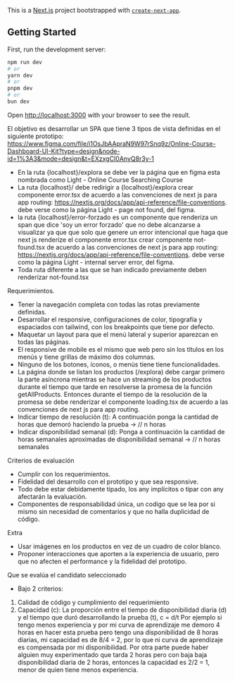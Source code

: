 This is a [Next.js](https://nextjs.org/) project bootstrapped with [`create-next-app`](https://github.com/vercel/next.js/tree/canary/packages/create-next-app).

## Getting Started

First, run the development server:

```bash
npm run dev
# or
yarn dev
# or
pnpm dev
# or
bun dev
```

Open [http://localhost:3000](http://localhost:3000) with your browser to see the result.


El objetivo es desarrollar un SPA que tiene 3 tipos de vista definidas en el siguiente prototipo: https://www.figma.com/file/i1OsJbAApraN9W97rSnq9z/Online-Course-Dashboard-UI-Kit?type=design&node-id=1%3A3&mode=design&t=EXzxgCI0AnyQ8r3y-1

* En la ruta {localhost}/explora se debe ver la página que en figma esta nombrada como Light - Online Course Searching Course
* La ruta {localhost}/ debe redirigir a {localhost}/explora
crear componente error.tsx de acuerdo a las convenciones de next js para app routing: https://nextjs.org/docs/app/api-reference/file-conventions. debe verse como la página Light - page not found, del figma.
* la ruta {localhost}/error-forzado es un componente que renderiza un span que dice 'soy un error forzado' que no debe alcanzarse a visualizar ya que que solo que genere un error intencional que haga que next js renderize el componente error.tsx
crear componente not-found.tsx de acuerdo a las convenciones de next js para app routing: https://nextjs.org/docs/app/api-reference/file-conventions. debe verse como la página Light - internal server error, del figma.
* Toda ruta diferente a las que se han indicado previamente deben renderizar not-found.tsx

Requerimientos.

* Tener la navegación completa con todas las rotas previamente definidas.
* Desarrollar el responsive, configuraciones de color, tipografía y espaciados con tailwind, con los breakpoints que tiene por defecto.
* Maquetar un layout para que el menú lateral y superior aparezcan en todas las páginas.
* El responsive de mobile es el mismo que web pero sin los títulos en los menús y tiene grillas de máximo dos columnas.
* Ninguno de los botones, íconos, o menùs tiene tiene funcionalidades.
* La página donde se listan los productos (/explora) debe cargar primero la parte asíncrona mientras se hace un streaming de los productos durante el tiempo que tarde en resolverse la promesa de la función getAllProducts. Entonces durante el tiempo de la resolución de la promesa se debe renderizar el componente loading.tsx de acuerdo a las convenciones de next js para app routing.
* Indicar tiempo de resolución (t): A continuación ponga la cantidad de horas que demoró haciendo la prueba -> // n horas
* Indicar disponibilidad semanal (d): Ponga a continuación la cantidad de horas semanales aproximadas de disponibilidad semanal -> // n horas semanales

Criterios de evaluación
* Cumplir con los requerimientos.
* Fidelidad del desarrollo con el prototipo y que sea responsive.
* Todo debe estar debidamente tipado, los any implícitos o tipar con any afectarán la evaluación.
* Componentes de responsabilidad única, un codigo que se lea por si mismo sin necesidad de comentarios y que no halla duplicidad de código.

Extra

* Usar imágenes en los productos en vez de un cuadro de color blanco.
* Proponer interacciones que aporten a la experiencia de usuario, pero que no afecten el performance y la fidelidad del prototipo.

Que se evalúa el candidato seleccionado

* Bajo 2 criterios:

1. Calidad de código y cumplimiento del requerimiento
2. Capacidad (c): La proporción entre el tiempo de disponibilidad diaria (d) y el tiempo que duró desarrollando la prueba (t), c = d/t
Por ejemplo si tengo menos experiencia y por mi curva de aprendizaje me demoro 4 horas en hacer esta prueba pero tengo una disponibilidad de 8 horas diarias,
mi capacidad es de 8/4 = 2, por lo que ni curva de aprendizaje es compensada por mi disponibilidad. Por otra parte puede haber alguien muy experimentado que tarda 2 horas pero con baja baja disponibilidad diaria de 2 horas, entonces la capacidad es 2/2 = 1, menor de quien tiene menos experiencia.